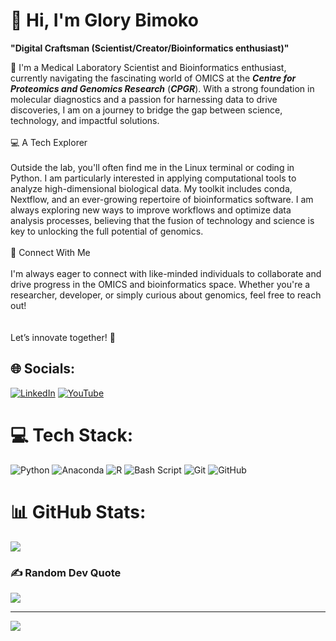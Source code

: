 # 👋 Hi, I'm Glory Bimoko
**"Digital Craftsman (Scientist/Creator/Bioinformatics enthusiast)"**

💫 I'm a Medical Laboratory Scientist and Bioinformatics enthusiast, currently navigating the fascinating world of OMICS at the **_Centre for Proteomics and Genomics Research_** (**_CPGR_**). With a strong foundation in molecular diagnostics and a passion for harnessing data to drive discoveries, I am on a journey to bridge the gap between science, technology, and impactful solutions.<br><br>💻 A Tech Explorer<br><br>Outside the lab, you'll often find me in the Linux terminal or coding in Python. I am particularly interested in applying computational tools to analyze high-dimensional biological data. My toolkit includes conda, Nextflow, and an ever-growing repertoire of bioinformatics software. I am always exploring new ways to improve workflows and optimize data analysis processes, believing that the fusion of technology and science is key to unlocking the full potential of genomics.<br><br>📝 Connect With Me<br><br>I'm always eager to connect with like-minded individuals to collaborate and drive progress in the OMICS and bioinformatics space. Whether you're a researcher, developer, or simply curious about genomics, feel free to reach out!<br><br>  <br>Let’s innovate together! 🚀


## 🌐 Socials:
[![LinkedIn](https://img.shields.io/badge/LinkedIn-%230077B5.svg?logo=linkedin&logoColor=white)](https://linkedin.com/in/https://www.linkedin.com/in/glory-bimoko-2621311b3/) [![YouTube](https://img.shields.io/badge/YouTube-%23FF0000.svg?logo=YouTube&logoColor=white)](https://www.youtube.com/@InSilico-Labs) 

# 💻 Tech Stack:
![Python](https://img.shields.io/badge/python-3670A0?style=for-the-badge&logo=python&logoColor=ffdd54) ![Anaconda](https://img.shields.io/badge/Anaconda-%2344A833.svg?style=for-the-badge&logo=anaconda&logoColor=white) ![R](https://img.shields.io/badge/r-%23276DC3.svg?style=for-the-badge&logo=r&logoColor=white) ![Bash Script](https://img.shields.io/badge/bash_script-%23121011.svg?style=for-the-badge&logo=gnu-bash&logoColor=white) ![Git](https://img.shields.io/badge/git-%23F05033.svg?style=for-the-badge&logo=git&logoColor=white) ![GitHub](https://img.shields.io/badge/github-%23121011.svg?style=for-the-badge&logo=github&logoColor=white)
# 📊 GitHub Stats:
![](https://github-readme-stats.vercel.app/api/top-langs/?username=Glo-Bimoko&theme=aura&hide_border=false&include_all_commits=true&count_private=true&layout=compact)

### ✍️ Random Dev Quote
![](https://quotes-github-readme.vercel.app/api?type=horizontal&theme=radical)

---
[![](https://visitcount.itsvg.in/api?id=Glo-Bimoko&icon=0&color=0)](https://visitcount.itsvg.in)

<!-- Proudly created with GPRM ( https://gprm.itsvg.in ) -->
